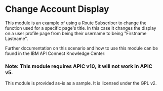 # Change Account Display

This module is an example of using a Route Subscriber to change the function used for a specific page's title.
In this case it changes the display on a user profile page from being their username to being "Firstname Lastname".

Further documentation on this scenario and how to use this module can be found in the IBM API Connect Knowledge Center: 


### Note: This module requires APIC v10, it will not work in APIC v5.

This module is provided as-is as a sample.
It is licensed under the GPL v2.
